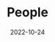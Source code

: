---
title: People
date: 2022-10-24

type: landing

sections:
  - block: people
    content:
      title: Meet the Team
      # Choose which groups/teams of users to display.
      #   Edit `user_groups` in each user's profile to add them to one or more of these groups.
      #https://www.tablesgenerator.com/markdown_tables
      user_groups:
          - Co-Directors
          - Academic Staff
          - PhD Students
          - Administration
          - Visitors
          - Alumni-
      sort_by: Params.last_name
      sort_ascending: false
    design:
      show_interests: false
      show_role: true
      show_social: true
 
  - block: markdown
    content: 
      title: Alumni
      subtitle: 
      text: |
              **PhD/MPhil Graduates:** 
              
              It is my great honour to have supervised the following students to complete their theses (**E**: External Supervisor; **O**: Official Supervisor).   
                |    | **Name**      | **Degree**     | **Year** | **My Role** | **Gradute University (Country)**                | **Selected Pubs with Me During PhD study**                                               | **Position**                                       |
                |----|---------------|----------------|----------|-------------|---------------------------------------------------|------------------------------------------------------------------------------------------|----------------------------------------------------|
                | 1  | Linhao Luo    | PhD (Expected) | 2025     | O           | Monash University (AU)                            | ICML-25, PAKDD-25, ICLR-24, ICDE-23, SIGIR-23, WSDM-23                                   | Research Fellow @ Monash University                                                |
                | 3  | Yuanzhe Zhang | PhD (Expected) | 2025     | O           | The University of Sydney (AU)                     | ICDE-22, ICDCS-25                                                                        | Research Fellow @ NTU                                                |
                | 2  | Zhanchi Qiu   | PhD            | 2025     | O           | Griffith University (AU)                          | TNNLS-25, PAKDD-25, ICDM-25                                                              | Research Fellow @ Griffith University              |
                | 4  | Yizhen Zheng  | PhD            | 2025     | O           | Monash University (AU)                            | Nature Machine Intelligence-25, ICML-23, NeurIPS-22, TNNLS-24, ICDM-22,   PAKDD-21       | Research Fellow @ Monash University                |
                | 5  | Luzhi Wang    | PhD            | 2025     | E           | Tianjin Uiversity (CN)                            | WWW-23, IJCAI-22, AAAI-24, Information Fusion-23, ACM TWeb-24                            | Associate Prof @ Dalian Maritime Uni.              |
                | 6  | Ming Jin      | PhD            | 2024     | O           | Monash University (AU)                            | TPAMI-24, TPAMI-24, TPAMI-24, ICML-24, ICLR-24, NeurIPS-22, TKDE-22,   CIKM-21, IJCAI-21 | Assistant Prof @ Griffith University               |
                | 7  | Xin Zheng     | PhD            | 2024     | O           | Monash University (AU)                            | ICLR-24, NeurIPS-23, NeurIPS-23, WWW-23, ICDM-22                                         | Assistant Prof @ Griffith University               |
                | 8  | Yixin Liu     | PhD            | 2024     | O           | Monash University (AU)                            | NeurIPS-24, NeurIPS-23, KDD-23, WSDM-23, AAAI-23, WWW-22, TKDE-22,   TKDE-21, TNNLS-21   | Research Fellow @ Griffith University              |
                | 9  | He Zhang      | PhD            | 2024     | O           | Monash University (AU)                            | PIEEE-24, ICML-24, ICDE-24, TKDE-22, CIKM-21                                             | Research Fellow @ RMIT                             |
                | 10 | Guangsi Shi   | PhD            | 2024     | O           | Monash University (AU)                            | iScience-24, NNJ-24, PT-23, PT-23                                                        | AI Scientist @ Midea                               |
                | 11 | Bo Xiong      | PhD            | 2024     | E           | Universit√§t Stuttgart (DE)                       | AAAI-24, ACL-23, NeurIPS-22, KDD-22                                                      | Research Fellow @ Stanford U                       |
                | 12 | Dongran Yu    | PhD            | 2024     | E           | Jilin University (CN)                             | CVPR-22                                                                                  | Postdoc @ Guangxi Normal U.                        |
                | 13 | Bang Wu       | PhD            | 2023     | O           | Monash University (AU)                            | NDSS-24, IEEE S&P-24, AsiaCCS-22, ICDM-21,                                               | Assistant Prof @ RMIT                              |
                | 14 | Sheng Wan     | PhD            | 2023     | E           | Nanjing University of Science and Technology (CN) | TGRS-20, TGRS-21, NeurIPS-21, AAAI-21, PR-22                                             | Postdoc @ NUST                                     |
                | 15 | Miao Zhang    | PhD            | 2022     | O           | University of Technology Sydney (AU)              | CVPR-20, IJCAI-21, ICML-21, TPAMI-20, NeurIPS-20, TEvC-21, CVPR-22                       | Professor @ Harbin Institute of Technology         |
                | 16 | Zonghan Wu    | PhD            | 2022     | O           | University of Technology Sydney (AU)              | TNNLS-21, TKDE-23, IJCAI-19, KDD-20                                                      | Assistant Prof @ East China Normal U.              |
                | 17 | Shichao Zhu   | PhD            | 2022     | E           | Chinese Academy of Sciences (CN)                  | ICDM-19, NeurIPS-20, AAAI-20                                                             | Data Scientist @ ByteDance                         |
                | 18 | Man Wu        | PhD            | 2022     | E           | Florida Atlantic University (US)                  | ICDM-19, CIKM-19, WWW-20, TKDD-21, KAIS-21                                               | Assistant Prof @ U. Sci&Tec Beijing                |
                | 19 | Chun Wang     | Phd            | 2021     | O           | University of Technology Sydney (AU)              | CIKM, IJCAI, ICDM                                                                        | Assistant Professor @ City University of Macau     |
                | 20 | Guojia Wan    | Phd            | 2021     | E           | Wuhan University (CN)                             | AAAI, IJCAI, WWWJ                                                                        | Postdoc @ Wuhan University                         |
                | 21 | Hong Yang     | PhD            | 2020     | O           | University of Technology Sydney (AU)              | ICDM, PRJ, IJCAI                                                                         | Associate Prof @ Guangzhou University              |
                | 22 | Ruiqi Hu      | Phd            | 2020     | O           | University of Technology Sydney (AU)              | IJCAI, TCYB, AAAI                                                                        | CEO                                                |
                | 23 | Shaoxiong Ji  | Mphil          | 2019     | E           | The University of Queensland (AU)                 | TNNLS, TCSS, ACL, DASFAA                                                                 | Assistant Prof @ Technical University of Darmstadt |                
                
                
                **Visiting Students/Scholars**
                |   | Name       | Visiting  Peorid | Univeristy                             |
                |---|------------|------------------|----------------------------------------|
                | 1 | Jiapu Wang | 2024.1-2025.1    | Beijing University of Technology       |
                | 2 | Yili Wang  | 2023.12-2024.12  | Jilin University                       |
                | 3 | Bing Yang  | 2023.12-2024.12  | China Jiliang University               |
                | 4 | Yazhou Shi | 2024.1-2025.1    |          Wuhan   Textile University    |               
                
  - block: markdown
    content:
      title:
      subtitle:
      text: |
        {{% cta cta_link="../openning/" cta_text="Join Us →" %}}
    design:
      columns: '1'
---